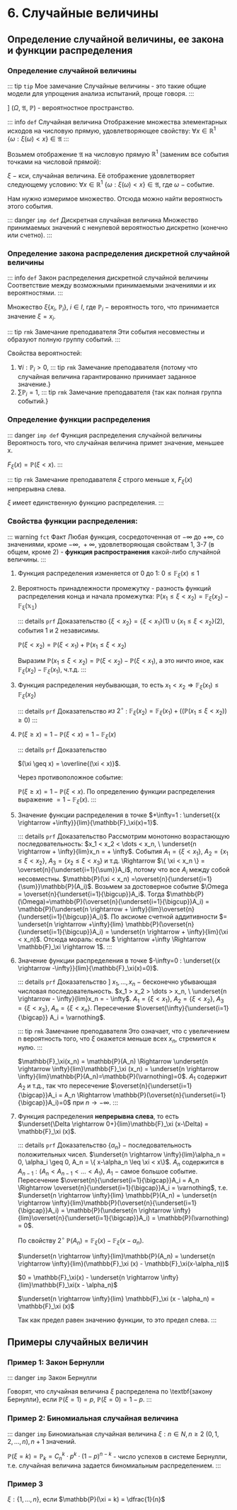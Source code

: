 # 6. Случайные величины

## Определение случайной величины, ее закона и функции распределения

### Определение случайной величины

::: tip `tip` Мое замечание
Случайные величины - это такие общие модели для упрощения анализа испытаний, проще говоря.
:::

$] \ (\Omega, \ \mathfrak{A}, \ \mathbb{P})$ - вероятностное пространство.

::: info `def`  Случайная величина
Отображение множества элементарных исходов на числовую прямую, удовлетворяющее свойству: 
$\forall x \in \mathbb{R}^1$ $\{\omega: \xi (\omega) < x \} \in \mathfrak{A}$
:::

Возьмем отображение $\mathfrak{A}$ на числовую прямую $\mathbb{R}^1$ (заменим все события точками на числовой прямой):

$\xi \ -$ кси, случайная величина. Её отображение удовлетворяет следующему условию: $\forall x \in \mathbb{R}^1$ $\{\omega: \xi (\omega) < x \} \in \mathfrak{A}$, где $\omega \ -$ событие.

Нам нужно измеримое множество. Отсюда можно найти вероятность этого события.

::: danger `imp def`  Дискретная случайная величина
Множество принимаемых значений с ненулевой вероятностью дискретно (конечно или счетно).
:::

### Определение закона распределения дискретной случайной величины

::: info `def`  Закон распределения дискретной случайной величины
Соответствие между возможными принимаемыми значениями и их вероятностями.
:::

Множество $\xi\{x_i, \ \mathbb{P}_i \}, \ i \in I$, где $\mathbb{P}_i \ -$ вероятность того, что принимается значение $\xi = x_i$. 

::: tip `rmk` Замечание преподавателя 
Эти события несовместны и образуют полную группу событий.
:::

Свойства вероятностей:
1) $\forall i:\mathbb{P}_i>0$, ::: tip `rmk` Замечание преподавателя {потому что случайная величина гарантированно принимает заданное значение.}
2) $\sum \mathbb{P}_i = 1$, ::: tip `rmk` Замечание преподавателя {так как полная группа событий.}

### Определение функции распределения

::: danger `imp def`  Функция распределения случайной величины
Вероятность того, что случайная величина примет значение, меньшее x.

$F_{\xi}(x) = \mathbb{P}(\xi < x)$.
:::

::: tip `rmk` Замечание преподавателя
$\xi$ строго меньше x, $F_\xi(x)$ непрерывна слева.

$\xi$ имеет единственную функцию распределения.
:::

### Свойства функции распределения:

::: warning `fct` Факт
Любая функция, сосредоточенная от $-\infty$ до $+\infty$, со значениями, кроме $-\infty, \ +\infty$, удовлетворяющая свойствам 1, 3-7 (в общем, кроме 2) - **функция распространения** какой-либо случайной величины.
:::

1) Функция распределения изменяется от 0 до 1: $0 \leq \mathbb{F}_\xi(x) \leq 1$

2) Вероятность принадлежности промежутку - разность функций распределения конца и начала промежутка: $\mathbb{P}(x_1 \leq \xi < x_2) = \mathbb{F}_\xi(x_2) - \mathbb{F_\xi(x_1)}$

    ::: details `prf` Доказательство
    $\{ \xi < x_2\} = \{\xi < x_1\}(1) \cup \{x_1 \leq \xi < x_2\}(2)$, события 1 и 2 независимы.
    
    $\mathbb{P}(\xi < x_2) = \mathbb{P}(\xi < x_1) + \mathbb{P}(x_1 \leq \xi < x_2)$

    Выразим $\mathbb{P}(x_1 \leq \xi < x_2) = \mathbb{P}(\xi < x_2) - \mathbb{P}(\xi < x_1)$, а это ничто иное, как $\mathbb{F}_\xi(x_2) - \mathbb{F}_\xi(x_1)$, ч.т.д.
    :::
    
3) Функция распределения неубывающая, то есть $x_1 < x_2 \Rightarrow \mathbb{F}_\xi(x_1) \leq \mathbb{F}_\xi (x_2)$

    ::: details `prf` Доказательство
    $из\ 2^\circ$ : $\mathbb{F}_\xi(x_2)=\mathbb{F}_\xi(x_1) + ((\mathbb{P}(x_1 \leq \xi < x_2)) \geq 0)$
    :::
    
4) $\mathbb{P}(\xi \geq x) = 1 - \mathbb{P}(\xi < x) = 1 - \mathbb{F}_\xi (x)$

    ::: details `prf` Доказательство 

    $(\xi \geq x) = \overline{(\xi < x)}$. 

    Через противоположное событие:
     
    $\mathbb{P}(\xi \geq x) = 1 - \mathbb{P}(\xi < x)$. По определению функции распределения выражение $=1 - \mathbb{F}_\xi (x).$
    :::

5) Значение функции распределения в точке $+\infty=1 : \underset{{x \rightarrow +\infty}}{lim}{\mathbb{F}_\xi(x)=1}$.
    
    ::: details `prf` Доказательство 
    Рассмотрим монотонно возрастающую последовательность: $x_1 < x_2 < \dots < x_n, \ \underset{n \rightarrow + \infty}{lim}x_n = + \infty$. События $A_1 = \{ \xi < x_1\},\ A_2 = \{ x_1 \leq \xi < x_2\},\ A_3 = \{x_2 \leq \xi < x_3\}$ и т.д. \Rightarrow $\{ \xi < x_n \} = \overset{n}{\underset{i=1}{\sum}}A_i$, потому что все $A_i$ между собой несовместны. $\mathbb{P}(\xi < x_n) =\overset{n}{\underset{i=1}{\sum}}\mathbb{P}(A_i)$. Возьмем за достоверное событие $\Omega = \overset{n}{\underset{i=1}{\bigcup}}A_i$. Тогда $\mathbb{P}(\Omega)=\mathbb{P}(\overset{n}{\underset{i=1}{\bigcup}}A_i) = \mathbb{P}(\underset{n \rightarrow + \infty}{lim}\overset{n}{\underset{i=1}{\bigcup}}A_i)$. По аксиоме счетной аддитивности $= \underset{n \rightarrow +\infty}{lim} \mathbb{P}(\overset{n}{\underset{i=1}{\bigcup}}A_i) = \underset{n \rightarrow + \infty}{lim}(\xi < x_n)$. Отсюда мораль: если $ \rightarrow +\infty \Rightarrow \mathbb{F}_\xi \rightarrow 1$.
    :::

6) Значение функции распределения в точке $-\infty=0 : \underset{{x \rightarrow -\infty}}{lim}{\mathbb{F}_\xi(x)=0}$.

    ::: details `prf` Доказательство 
    ] $x_1, \dots, x_n \ -$ бесконечно убывающая числовая последовательность. $x_1 > x_2 > \dots > x_n, \ \underset{n \rightarrow - \infty}{lim}x_n = - \infty$. $A_1 = \{ \xi < x_1\},\ A_2 = \{ \xi < x_2\},\ A_3 = \{\xi < x_3\},\ A_n =\{ \xi < x_n \}$. Пересечение $\overset{\infty}{\underset{i=1}{\bigcap}} A_i = \varnothing$. 
    
    ::: tip `rmk` Замечание преподавателя 
    Это означает, что с увеличением n вероятность того, что $\xi$ окажется меньше всех $x_n$, стремится к нулю.
    :::

    $\mathbb{F}_\xi(x_n) = \mathbb{P}(A_n) \Rightarrow \underset{n \rightarrow \infty}{lim}\mathbb{F}_\xi (x_n) = \underset{n \rightarrow \infty}{lim}\mathbb{P}(A_n)=\mathbb{P}(\varnothing)=0$. $A_1$ содержит $A_2$ и т.д., так что пересечение $\overset{n}{\underset{i=1}{\bigcap}}A_i = A_n \Rightarrow \mathbb{P}(\overset{n}{\underset{i=1}{\bigcap}}A_i)=0$ при $n \rightarrow -\infty$.
    :::
    
7) Функция распределения **непрерывна слева**, то есть $\underset{\Delta \rightarrow 0+}{lim}\mathbb{F}_\xi (x-\Delta) = \mathbb{F}_\xi (x)$.

    ::: details `prf` Доказательство 
    $\{\alpha_n\}\ -$ последовательность положительных чисел. $\underset{n \rightarrow \infty}{lim}\alpha_n = 0, \alpha_i \geq 0, A_n = \{ x-\alpha_n \leq \xi < x\}$. $A_n$ содержится в $A_{n-1}: (A_n < A_{n-1}< \dotsc < A_1)$, $A_1 \ -$ самое большое событие. Пересечение $\overset{n}{\underset{i=1}{\bigcap}}A_i = A_n \Rightarrow \overset{n}{\underset{i=1}{\bigcap}}A_i = \varnothing$, т.е. $\underset{n \rightarrow \infty}{lim} \mathbb{P}(A_n) = \underset{n \rightarrow \infty}{lim}\mathbb{P}(\overset{n}{\underset{i=1}{\bigcap}}A_i) = \mathbb{P}(\underset{n \rightarrow \infty}{lim}\overset{n}{\underset{i=1}{\bigcap}}A_i) = \mathbb{P}(\varnothing) = 0$.

    По свойству $2^\circ$ $\mathbb{P}(A_n) = \mathbb{F}_\xi (x) - \mathbb{F}_\xi(x-\alpha_n)$.

    $\underset{n \rightarrow \infty}{lim}\mathbb{P}(A_n) = \underset{n \rightarrow \infty}{lim}(\mathbb{F}_\xi (x) - \mathbb{F}_\xi(x-\alpha_n))$

    $0 = \mathbb{F}_\xi(x) - \underset{n \rightarrow \infty}{lim}\mathbb{F}_\xi(x - \alpha_n)$

    $\underset{n \rightarrow \infty}{lim} \mathbb{F}_\xi (x - \alpha_n) = \mathbb{F}_\xi (x)$

    Так как предел равен значению функции, то это предел слева.
    :::

## Примеры случайных величин

### Пример 1: Закон Бернулли

::: danger `imp` Закон Бернулли

Говорят, что случайная величина $\xi$ распределена по \textbf{закону Бернулли}, если $\mathbb{P}(\xi = 1) = p, \ \mathbb{P}(\xi =  0) = 1-p$.
:::

### Пример 2: Биномиальная случайная величина

::: danger `imp` Биномиальная случайная величина
$\xi:n \in N, n \geq 2 \ (0, 1, 2, \dots, n), n+1$ значений.

$\mathbb{P}(\xi = k) =\mathbb{P}_k = C_n^k \cdot p^k \cdot (1-p)^{n-k}$ - число успехов в системе Бернулли, т.е. случайная величина задается биномиальным распределением.
:::

### Пример 3

$\xi : \{1, \dots, n\}$, если $\mathbb{P}(\xi = k) = \dfrac{1}{n}$